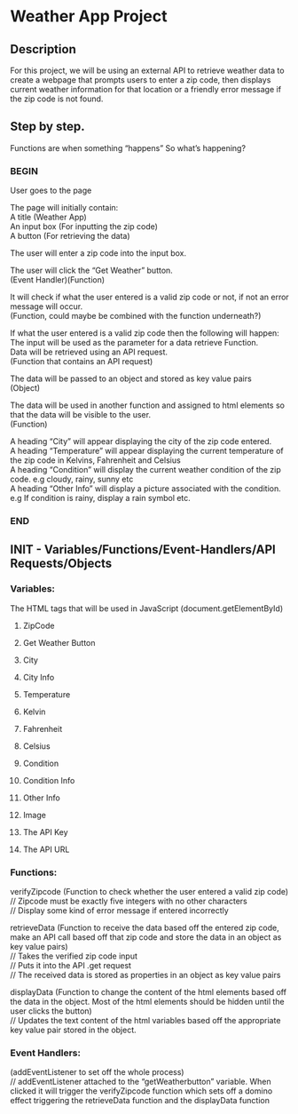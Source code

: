 # Weather App Project

## Description

For this project, we will be using an external API to retrieve weather data to create a webpage that prompts users to enter a zip code, then displays current weather information for that location or a friendly error message if the zip code is not found.

## Step by step. 
Functions are when something “happens” 
So what’s happening?


### BEGIN

User goes to the page

The page will initially contain:<br>
    A title (Weather App)<br>
    An input box (For inputting the zip code) <br>
    A button (For retrieving the data) <br>

The user will enter a zip code into the input box.<br>

The user will click the “Get Weather” button. <br>
(Event Handler)(Function) <br>

It will check if what the user entered is a valid zip code or not, if not an error message will occur.<br>
(Function, could maybe be combined with the function underneath?)<br>

If what the user entered is a valid zip code then the following will happen:<br>
    The input will be used as the parameter for a data retrieve Function. <br>
    Data will be retrieved using an API request. <br>
(Function that contains an API request)<br>

The data will be passed to an object and stored as key value pairs<br>
(Object)<br>

The data will be used in another function and assigned to html elements so that the data will be visible to the user.<br>
(Function) <br>

 A heading “City” will appear displaying the city of the zip code entered. <br>
 A heading “Temperature” will appear displaying the current temperature of the zip code in Kelvins, Fahrenheit and Celsius<br>
 A heading “Condition” will display the current weather condition of the zip code. e.g cloudy, rainy, sunny etc <br>
 A heading “Other Info” will display a picture associated with the condition. e.g If condition is rainy, display a rain symbol etc.<br>
 
### END


## INIT - Variables/Functions/Event-Handlers/API Requests/Objects


### Variables:

The HTML tags that will be used in JavaScript (document.getElementById)

1. ZipCode 
2. Get Weather Button 
3. City 
4. City Info 
5. Temperature 
6. Kelvin
7. Fahrenheit 
8. Celsius 
9. Condition 
10. Condition Info 
11. Other Info 
12. Image 

13. The API Key
14. The API URL 


### Functions:

verifyZipcode
(Function to check whether the user entered a valid zip code)<br>
    // Zipcode must be exactly five integers with no other characters<br>
    // Display some kind of error message if entered incorrectly<br>


retrieveData 
(Function to receive the data based off the entered zip code, make an API call based off that zip code and store the data in an object as key value pairs)<br>
    // Takes the verified zip code input <br>
    // Puts it into the API  .get request<br>
    // The received data is stored as properties in an object as key value pairs<br>


displayData 
(Function to change the content of the html elements based off the data in the object. Most of the html elements should be hidden until the user clicks the button)<br>
    // Updates the text content of the html variables based off the appropriate key value pair stored in the object. <br>

### Event Handlers:
(addEventListener to set off the whole process) <br>
    // addEventListener attached to the “getWeatherbutton” variable. When clicked it will trigger the verifyZipcode function which sets off a domino effect triggering the retrieveData function and the displayData function

